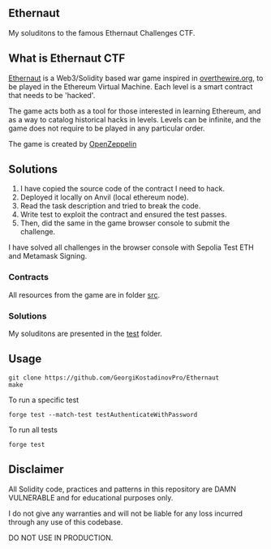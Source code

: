 ## Ethernaut
My soluditons to the famous Ethernaut Challenges CTF.

## What is Ethernaut CTF
<a href="https://ethernaut.openzeppelin.com/">Ethernaut</a> is a Web3/Solidity based war game inspired in <a href="https://overthewire.org/wargames/">overthewire.org</a>, to be played in the Ethereum Virtual Machine. Each level is a smart contract that needs to be 'hacked'.

The game acts both as a tool for those interested in learning Ethereum, and as a way to catalog historical hacks in levels. Levels can be infinite, and the game does not require to be played in any particular order.

The game is created by <a href="https://www.openzeppelin.com/">OpenZeppelin</a>

## Solutions
1. I have copied the source code of the contract I need to hack.
2. Deployed it locally on Anvil (local ethereum node).
3. Read the task description and tried to break the code.
4. Write test to exploit the contract and ensured the test passes.
5. Then, did the same in the game browser console to submit the challenge.

I have solved all challenges in the browser console with Sepolia Test ETH and Metamask Signing.

### Contracts
All resources from the game are in folder <a href="./src/">src</a>.

### Solutions
My soluditons are presented in the <a href="./test">test</a> folder.

## Usage
```shell
git clone https://github.com/GeorgiKostadinovPro/Ethernaut
make
```
To run a specific test
```shell
forge test --match-test testAuthenticateWithPassword
```
To run all tests
```shell
forge test
```

## Disclaimer
All Solidity code, practices and patterns in this repository are DAMN VULNERABLE and for educational purposes only.

I do not give any warranties and will not be liable for any loss incurred through any use of this codebase.

DO NOT USE IN PRODUCTION.
